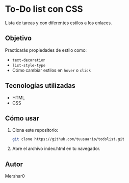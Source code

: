 # To-Do list con CSS  

Lista de tareas y con diferentes estilos a los enlaces.  

## Objetivo  
Practicarás propiedades de estilo como:  
- `text-decoration`  
- `list-style-type`  
- Cómo cambiar estilos en `hover` o `click`  

## Tecnologías utilizadas  
- HTML  
- CSS  

## Cómo usar  
1. Clona este repositorio:  
   ```bash
   git clone https://github.com/tuusuario/todolist.git
2. Abre el archivo index.html en tu navegador.

## Autor
Mershar0
